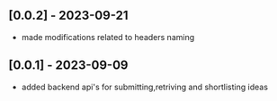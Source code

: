 
## [0.0.2] - 2023-09-21

-   made modifications related to headers naming
## [0.0.1] - 2023-09-09

-   added backend api's for submitting,retriving and shortlisting ideas